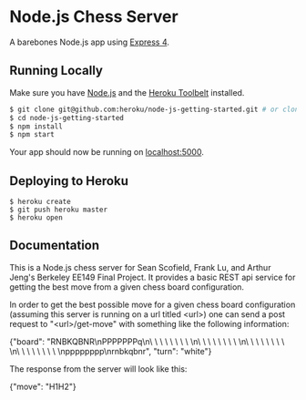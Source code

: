 # Node.js Chess Server

A barebones Node.js app using [Express 4](http://expressjs.com/).

## Running Locally

Make sure you have [Node.js](http://nodejs.org/) and the [Heroku Toolbelt](https://toolbelt.heroku.com/) installed.

```sh
$ git clone git@github.com:heroku/node-js-getting-started.git # or clone your own fork
$ cd node-js-getting-started
$ npm install
$ npm start
```

Your app should now be running on [localhost:5000](http://localhost:5000/).

## Deploying to Heroku

```
$ heroku create
$ git push heroku master
$ heroku open
```

## Documentation

This is a Node.js chess server for Sean Scofield, Frank Lu, and Arthur Jeng's Berkeley EE149 Final Project. It provides a basic REST api service for getting the best move from a given chess board configuration.

In order to get the best possible move for a given chess board configuration (assuming this server is running on a url titled \<url\>) one can send a post request to "\<url\>/get-move" with something like the following information:

  {"board": "RNBKQBNR\nPPPPPPPq\n\ \ \ \ \ \ \ \ \n\ \ \ \ \ \ \ \ \n\ \ \ \ \ \ \ \ \n\ \ \ \ \ \ \ \ \npppppppp\nrnbkqbnr",
   "turn": "white"}
   
The response from the server will look like this:

  {"move": "H1H2"}
